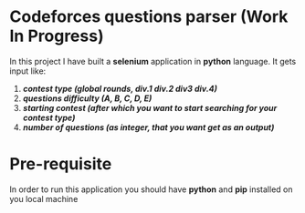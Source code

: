 # Codeforces questions parser (Work In Progress)
In this project I have built a **selenium** application in **python** language. It gets input like:
1. ***contest type (global rounds, div.1 div.2 div3 div.4)***
2. ***questions difficulty (A, B, C, D, E)***
3. ***starting contest (after which you want to start searching for your contest type)***
4. ***number of questions (as integer, that you want get as an output)*** 

# Pre-requisite 
In order to run this application you should have **python** and **pip** installed on you local machine
